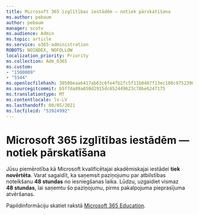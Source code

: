 ```yaml
---
title: Microsoft 365 izglītības iestādēm — notiek pārskatīšana
ms.author: pebaum
author: pebaum
manager: scotv
ms.audience: Admin
ms.topic: article
ms.service: o365-administration
ROBOTS: NOINDEX, NOFOLLOW
localization_priority: Priority
ms.collection: Adm_O365
ms.custom:
- "1500009"
- "5544"
ms.openlocfilehash: 30500eaa6417ab63c6fe4fb2fc5f11b8487f13ec108c9752390825a36e3adc6b
ms.sourcegitcommit: b5f7da89a650d2915dc652449623c78be6247175
ms.translationtype: MT
ms.contentlocale: lv-LV
ms.lasthandoff: 08/05/2021
ms.locfileid: "53924992"
---
```

# <a name="microsoft-365-for-education---under-review"></a>Microsoft 365 izglītības iestādēm — notiek pārskatīšana

Jūsu piemērotība kā Microsoft kvalificētajai akadēmiskajai iestādei **tiek novērtēta**. Varat sagaidīt, ka saņemsit paziņojumu par atbilstības noteikšanu **48 stundas** no iesniegšanas laika. Lūdzu, uzgaidiet vismaz **48 stundas**, lai saņemtu šo paziņojumu, pirms pakalpojuma pieprasījuma atvēršanas.

Papildinformāciju skatiet rakstā [Microsoft 365 Education](https://www.microsoft.com/education/buy-license/microsoft365).
